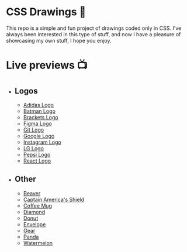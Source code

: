 # CSS Drawings 👾

This repo is a simple and fun project of drawings coded only in CSS. I've always been interested in this type of stuff, and now I have a pleasure of showcasing my own stuff, I hope you enjoy.

# Live previews 📺

- ## Logos

  - [Adidas Logo](https://codepen.io/kens-visuals/full/xxrwpzz)
  - [Batman Logo](https://codepen.io/kens-visuals/full/qBjdPJZ)
  - [Brackets Logo](https://codepen.io/kens-visuals/full/mdwepKZ)
  - [Figma Logo](https://codepen.io/kens-visuals/full/NWgGXLN)
  - [Git Logo](https://codepen.io/kens-visuals/full/XWgbVXe)
  - [Google Logo](https://codepen.io/kens-visuals/full/KKqpZzg)
  - [Instagram Logo](https://codepen.io/kens-visuals/full/ExXjQBV)
  - [LG Logo](https://codepen.io/kens-visuals/full/RwgWxez)
  - [Pepsi Logo](https://codepen.io/kens-visuals/full/eYRNGja)
  - [React Logo](https://codepen.io/kens-visuals/full/oNwjpPJ)

- ## Other
  - [Beaver](https://codepen.io/kens-visuals/full/YzQybXm)
  - [Captain America's Shield](https://codepen.io/kens-visuals/full/WNOvdvQ)
  - [Coffee Mug](https://codepen.io/kens-visuals/full/abwOLrd)
  - [Diamond](https://codepen.io/kens-visuals/full/YzQPygg)
  - [Donut](https://codepen.io/kens-visuals/full/qBjOpyM)
  - [Envelope](https://codepen.io/kens-visuals/full/BaZyoXo)
  - [Gear](https://codepen.io/kens-visuals/full/eYRNypR)
  - [Panda](https://codepen.io/kens-visuals/full/QWgbQez)
  - [Watermelon](https://codepen.io/kens-visuals/full/WNOQdyx)

